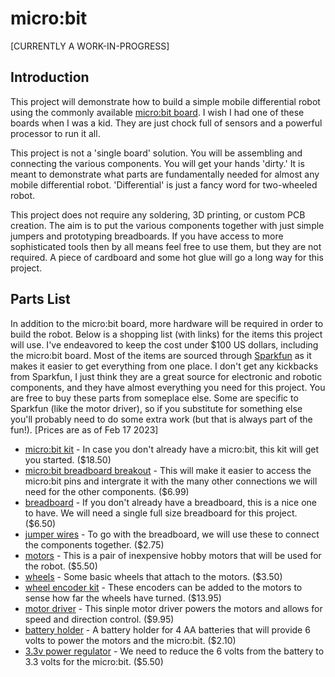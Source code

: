 # micro:bit
[CURRENTLY A WORK-IN-PROGRESS]

## Introduction
This project will demonstrate how to build a simple mobile differential robot using the
commonly available [micro:bit board](https://microbit.org/). I wish I had one of these
boards when I was a kid. They are just chock full of sensors and a powerful processor
to run it all.

This project is not a 'single board' solution. You will be assembling and connecting
the various components. You will get your hands 'dirty.' It is meant to demonstrate
what parts are fundamentally needed for almost any mobile differential robot. 
'Differential' is just a fancy word for two-wheeled robot.

This project does not require any soldering, 3D printing, or custom PCB creation. The
aim is to put the various components together with just simple jumpers and prototyping
breadboards. If you have access to more sophisticated tools then by all means feel
free to use them, but they are not required. A piece of cardboard and some hot glue
will go a long way for this project.

## Parts List

In addition to the micro:bit board, more hardware will be required in order to build the
robot. Below is a shopping list (with links) for the items this project will use. I've
endeavored to keep the cost under $100 US dollars, including the micro:bit board. Most
of the items are sourced through [Sparkfun](https://www.sparkfun.com/) as it makes it
easier to get everything from one place. I don't get any kickbacks from Sparkfun, I
just think they are a great source for electronic and robotic components, and they
have almost everything you need for this project. You are free to buy these parts from
someplace else. Some are specific to Sparkfun (like the motor driver), so if you
substitute for something else you'll probably need to do some extra work (but that is
always part of the fun!). [Prices are as of Feb 17 2023]

- [micro:bit kit](https://www.sparkfun.com/products/17288) - In case you don't already
  have a micro:bit, this kit will get you started. ($18.50)
- [micro:bit breadboard breakout](https://www.amazon.com/gp/product/B08HZBRGWN) - This
  will make it easier to access the micro:bit pins and intergrate it with the many other
  connections we will need for the other components. ($6.99)
- [breadboard](https://www.sparkfun.com/products/12615) - If you don't already have a
  breadboard, this is a nice one to have. We will need a single full size breadboard
  for this project. ($6.50)
- [jumper wires](https://www.sparkfun.com/products/14284) - To go with the breadboard,
  we will use these to connect the components together. ($2.75)
- [motors](https://www.sparkfun.com/products/13302) - This is a pair of inexpensive
  hobby motors that will be used for the robot. ($5.50)
- [wheels](https://www.sparkfun.com/products/13259) - Some basic wheels that attach to
  the motors. ($3.50)
- [wheel encoder kit](https://www.sparkfun.com/products/12629) - These encoders can
  be added to the motors to sense how far the wheels have turned. ($13.95)
- [motor driver](https://www.sparkfun.com/products/14450) - This sinple motor driver
  powers the motors and allows for speed and direction control. ($9.95)
- [battery holder](https://www.sparkfun.com/products/12083) - A battery holder for 4
  AA batteries that will provide 6 volts to power the motors and the micro:bit.
  ($2.10)
- [3.3v power regulator](https://www.sparkfun.com/products/18356) - We need to reduce
  the 6 volts from the battery to 3.3 volts for the micro:bit. ($5.50)
